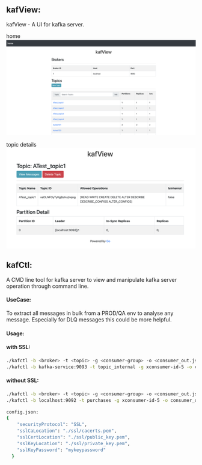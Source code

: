 ## kafView:
kafView - A UI for kafka server.

home
![alt text](images/kafview_home.png)

topic details
![alt text](images/topic_details.png)

## kafCtl:
A CMD line tool for kafka server to view and manipulate kafka server operation through command line.

#### UseCase: 
To extract all messages in bulk from a PROD/QA env to analyse any message.
        Especially for DLQ messages this could be more helpful.

#### Usage:

#### with SSL:
```bash
./kafctl -b <broker> -t <topic> -g <consumer-group> -o <consumer_out.json> -s -f <ssl-config.json>
./kafctl -b kafka-service:9093 -t topic_internal -g xconsumer-id-5 -o consumer_out.json -s -f config.json 
```

#### without SSL:
```bash
./kafctl -b <broker> -t <topic> -g <consumer-group> -o <consumer_out.json>
./kafctl -b localhost:9092 -t purchases -g xconsumer-id-5 -o consumer_out.json
```
```bash
config.json:
{
    "securityProtocol": "SSL",
    "sslCaLocation": "./ssl/cacerts.pem",
    "sslCertLocation": "./ssl/public_key.pem",
    "sslKeyLocation": "./ssl/private_key.pem",
    "sslKeyPassword": "mykeypassword"
  }
  ```
